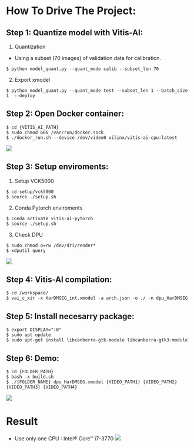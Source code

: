 # How To Drive The Project:
## Step 1: Quantize model with Vitis-AI:
1. Quantization
* Using a subset (70 images) of validation data for calibration.
```
$ python model_quant.py --quant_mode calib --subset_len 70
```

2. Export xmodel
```
$ python model_quant.py --quant_mode test --subset_len 1 --batch_size 1  --deploy
```

## Step 2: Open Docker container:
```
$ cd {VITIS_AI_PATH}
$ sudo chmod 666 /var/run/docker.sock
$ ./docker_run.sh --device /dev/video0 xilinx/vitis-ai-cpu:latest
```
![](https://i.imgur.com/UFhE4D1.png)


## Step 3: Setup enviroments:
1. Setup VCK5000
```
$ cd setup/vck5000
$ source ./setup.sh
```
2. Conda Pytorch enviroments
```
$ conda activate vitis-ai-pytorch
$ source ./setup.sh
```
3. Check DPU
```
$ sudo chmod o=rw /dev/dri/render*
$ xdputil query
```
![](https://i.imgur.com/tiaquLA.png)


## Step 4: Vitis-AI compilation:
```
$ cd /workspace/
$ vai_c_xir -x HarDMSEG_int.xmodel -a arch.json -o ./ -n dpu_HarDMSEG
```

## Step 5: Install necesarry package:
```
$ export DISPLAY=":0"
$ sudo apt update
$ sudo apt-get install libcanberra-gtk-module libcanberra-gtk3-module
```
## Step 6: Demo:
```
$ cd {FOLDER_PATH}
$ bash -x build.sh
$ ./{FOLDER_NAME} dpu_HarDMSEG.xmodel {VIDEO_PATH1} {VIDEO_PATH2} {VIDEO_PATH3} {VIDEO_PATH4}
```
![](https://i.imgur.com/BR5RNX6.png)

# Result
* Use only one CPU : Intel® Core™ i7-3770
![](https://i.imgur.com/xyQadI6.png)

